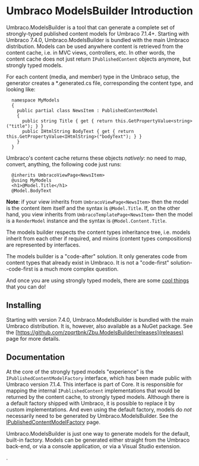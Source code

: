 # Umbraco ModelsBuilder Introduction

Umbraco.ModelsBuilder is a tool that can generate a complete set of strongly-typed published content models for Umbraco 7.1.4+. Starting with Umbraco 7.4.0, Umbraco.ModelsBuilder is bundled with the main Umbraco distribution. Models can be used anywhere content is retrieved from the content cache, i.e. in MVC views, controllers, etc. In other words, the content cache does not just return `IPublishedContent` objects anymore, but strongly typed models.

For each content (media, and member) type in the Umbraco setup, the generator creates a *.generated.cs file, corresponding the content type, and looking like:


      namespace MyModels
      {
        public partial class NewsItem : PublishedContentModel
        {
          public string Title { get { return this.GetPropertyValue<string>("title"); } }
          public IHtmlString BodyText { get { return this.GetPropertyValue<IHtmlString>("bodyText"); } }
        }
      }


Umbraco's content cache returns these objects _natively_: no need to map, convert, anything, the following code just runs:

      @inherits UmbracoViewPage<NewsItem>
      @using MyModels
      <h1>@Model.Title</h1>
      @Model.BodyText

**Note**: if your view inherits from `UmbracoViewPage<NewsItem>` then the model is the content item itself and the syntax is `@Model.Title`. If, on the other hand, you view inherits from `UmbracoTemplatePage<NewsItem>` then the model is a `RenderModel` instance and the syntax is `@Model.Content.Title`.

The models builder respects the content types inheritance tree, i.e. models inherit from each other if required, and mixins (content types compositions) are represented by interfaces.

The models builder is a "code-after" solution. It only generates code from content types that already exist in Umbraco. It is not a "code-first" solution--code-first is a much more complex question.

And once you are using strongly typed models, there are some [cool things](CoolThingsWithModels.md) that you can do!

## Installing

Starting with version 7.4.0, Umbraco.ModelsBuilder is bundled with the main Umbraco distribution. It is, however, also available as a NuGet package. See the [https://github.com/zpqrtbnk/Zbu.ModelsBuilder/releases](releases) page for more details.

## Documentation

At the core of the strongly typed models "experience" is the `IPublishedContentModelFactory` interface, which has been made public with Umbraco version 7.1.4. This interface is part of Core. It is responsible for mapping the internal `IPublishedContent` implementations that would be returned by the content cache, to strongly typed models. Although there is a default factory shipped with Umbraco, it is possible to replace it by custom implementations. And even using the default factory, models do _not_ necessarily need to be generated by Umbraco.ModelsBuilder. See the [IPublishedContentModelFactory](../IPublishedContentModelFactory.md) page.

Umbraco.ModelsBuilder is just one way to generate models for the default, built-in factory. Models can be generated either straight from the Umbraco back-end, or via a console application, or via a Visual Studio extension.

.